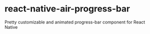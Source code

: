 # react-native-air-progress-bar
Pretty customizable and animated progress-bar component for React Native
